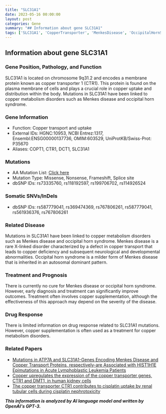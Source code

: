 ```yaml
---
title: "SLC31A1"
date: 2023-05-16 00:00:00
layout: post
categories: Gene
summary: "## Information about gene SLC31A1"
tags: ['SLC31A1', 'CopperTransporter', 'MenkesDisease', 'OccipitalHornSyndrome', 'CopperDeficiency', 'CopperSupplementation', 'GeneticMutations', 'TreatmentOptions']
---
```


## Information about gene SLC31A1

### Gene Position, Pathology, and Function

SLC31A1 is located on chromosome 9q31.2 and encodes a membrane protein known as copper transporter 1 (CTR1). This protein is found on the plasma membrane of cells and plays a crucial role in copper uptake and distribution within the body. Mutations in SLC31A1 have been linked to copper metabolism disorders such as Menkes disease and occipital horn syndrome.

### Gene Information

* Function: Copper transport and uptake
* External IDs: HGNC:10953, NCBI Entrez:1317, Ensembl:ENSG00000137736, OMIM:603529, UniProtKB/Swiss-Prot: P35670
* Aliases: COPT1, CTR1, DCT1, SLC31A1 

### Mutations

* AA Mutation List: [Click here]([Click](https://www.uniprot.org/uniprot/P35670#mutation))
* Mutation Type: Missense, Nonsense, Frameshift, Splice site
* dbSNP IDs: rs73335760, rs118192597, rs199706702, rs114926524

### Somatic SNVs/InDels

* dbSNP IDs: rs587779041, rs369474369, rs767806261, rs587779041, rs561936376, rs767806261

### Related Disease

Mutations in SLC31A1 have been linked to copper metabolism disorders such as Menkes disease and occipital horn syndrome. Menkes disease is a rare X-linked disorder characterized by a defect in copper transport that leads to copper deficiency and subsequent neurological and developmental abnormalities. Occipital horn syndrome is a milder form of Menkes disease that is inherited in an autosomal dominant pattern.

### Treatment and Prognosis

There is currently no cure for Menkes disease or occipital horn syndrome. However, early diagnosis and treatment can significantly improve outcomes. Treatment often involves copper supplementation, although the effectiveness of this approach may depend on the severity of the disease.

### Drug Response

There is limited information on drug response related to SLC31A1 mutations. However, copper supplementation is often used as a treatment for copper metabolism disorders.

### Related Papers

* [Mutations in ATP7A and SLC31A1-Genes Encoding Menkes Disease and Copper Transport Proteins, respectively-are Associated with HIST1H1E Epimutations in Acute Lymphoblastic Leukemia Patients]([Click](https://doi.org/10.1016/j.ccell.2018.09.014))
* [Copper upregulates the expression of the copper transporter genes, CTR1 and DMT1, in human kidney cells]([Click](https://doi.org/10.1016/j.taap.2010.11.015))
* [The copper transporter CTR1 contributes to cisplatin uptake by renal tubular cells during cisplatin nephrotoxicity]([Click](https://doi.org/10.1152/ajprenal.00447.2017))

**_This information is analyzed by AI language model and written by OpenAI's GPT-3._**